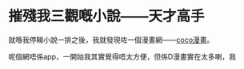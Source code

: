 # 摧殘我三觀嘅小說——天才高手

就喺我停睇小說一排之後，我就發現咗一個漫畫網——[coco漫畫](https://www.cocomanhua.com/)。

呢個網唔係app，一開始我其實覺得唔太方便，但係D漫畫實在太多喇，我
